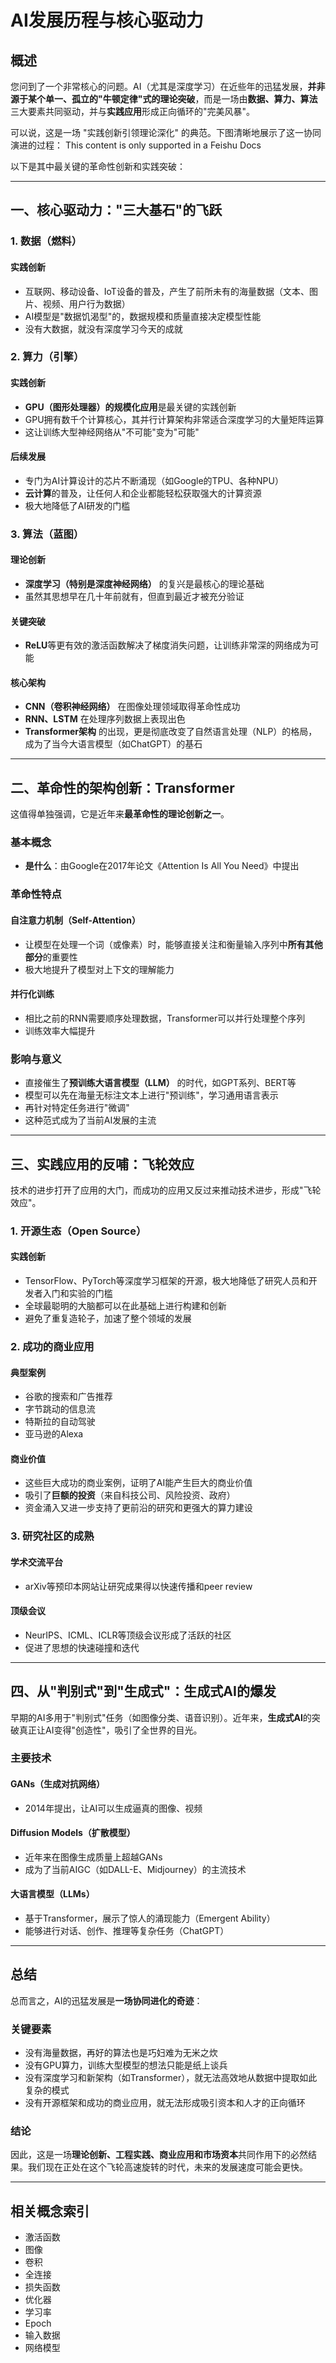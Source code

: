 # AI发展历程与核心驱动力

## 概述

您问到了一个非常核心的问题。AI（尤其是深度学习）在近些年的迅猛发展，**并非源于某个单一、孤立的"牛顿定律"式的理论突破**，而是一场由**数据、算力、算法**三大要素共同驱动，并与**实践应用**形成正向循环的"完美风暴"。

可以说，这是一场 "实践创新引领理论深化" 的典范。下图清晰地展示了这一协同演进的过程：
This content is only supported in a Feishu Docs

以下是其中最关键的革命性创新和实践突破：

---

## 一、核心驱动力："三大基石"的飞跃

### 1. 数据（燃料）

#### 实践创新
- 互联网、移动设备、IoT设备的普及，产生了前所未有的海量数据（文本、图片、视频、用户行为数据）
- AI模型是"数据饥渴型"的，数据规模和质量直接决定模型性能
- 没有大数据，就没有深度学习今天的成就

### 2. 算力（引擎）

#### 实践创新
- **GPU（图形处理器）的规模化应用**是最关键的实践创新
- GPU拥有数千个计算核心，其并行计算架构非常适合深度学习的大量矩阵运算
- 这让训练大型神经网络从"不可能"变为"可能"

#### 后续发展
- 专门为AI计算设计的芯片不断涌现（如Google的TPU、各种NPU）
- **云计算**的普及，让任何人和企业都能轻松获取强大的计算资源
- 极大地降低了AI研发的门槛

### 3. 算法（蓝图）

#### 理论创新
- **深度学习（特别是深度神经网络）** 的复兴是最核心的理论基础
- 虽然其思想早在几十年前就有，但直到最近才被充分验证

#### 关键突破
- **ReLU**等更有效的激活函数解决了梯度消失问题，让训练非常深的网络成为可能

#### 核心架构
- **CNN（卷积神经网络）** 在图像处理领域取得革命性成功
- **RNN、LSTM** 在处理序列数据上表现出色
- **Transformer架构** 的出现，更是彻底改变了自然语言处理（NLP）的格局，成为了当今大语言模型（如ChatGPT）的基石

---

## 二、革命性的架构创新：Transformer

这值得单独强调，它是近年来**最革命性的理论创新之一**。

### 基本概念
- **是什么**：由Google在2017年论文《Attention Is All You Need》中提出

### 革命性特点

#### 自注意力机制（Self-Attention）
- 让模型在处理一个词（或像素）时，能够直接关注和衡量输入序列中**所有其他部分**的重要性
- 极大地提升了模型对上下文的理解能力

#### 并行化训练
- 相比之前的RNN需要顺序处理数据，Transformer可以并行处理整个序列
- 训练效率大幅提升

### 影响与意义
- 直接催生了**预训练大语言模型（LLM）** 的时代，如GPT系列、BERT等
- 模型可以先在海量无标注文本上进行"预训练"，学习通用语言表示
- 再针对特定任务进行"微调"
- 这种范式成为了当前AI发展的主流

---

## 三、实践应用的反哺：飞轮效应

技术的进步打开了应用的大门，而成功的应用又反过来推动技术进步，形成"飞轮效应"。

### 1. 开源生态（Open Source）

#### 实践创新
- TensorFlow、PyTorch等深度学习框架的开源，极大地降低了研究人员和开发者入门和实验的门槛
- 全球最聪明的大脑都可以在此基础上进行构建和创新
- 避免了重复造轮子，加速了整个领域的发展

### 2. 成功的商业应用

#### 典型案例
- 谷歌的搜索和广告推荐
- 字节跳动的信息流
- 特斯拉的自动驾驶
- 亚马逊的Alexa

#### 商业价值
- 这些巨大成功的商业案例，证明了AI能产生巨大的商业价值
- 吸引了**巨额的投资**（来自科技公司、风险投资、政府）
- 资金涌入又进一步支持了更前沿的研究和更强大的算力建设

### 3. 研究社区的成熟

#### 学术交流平台
- arXiv等预印本网站让研究成果得以快速传播和peer review

#### 顶级会议
- NeurIPS、ICML、ICLR等顶级会议形成了活跃的社区
- 促进了思想的快速碰撞和迭代

---

## 四、从"判别式"到"生成式"：生成式AI的爆发

早期的AI多用于"判别式"任务（如图像分类、语音识别）。近年来，**生成式AI**的突破真正让AI变得"创造性"，吸引了全世界的目光。

### 主要技术

#### GANs（生成对抗网络）
- 2014年提出，让AI可以生成逼真的图像、视频

#### Diffusion Models（扩散模型）
- 近年来在图像生成质量上超越GANs
- 成为了当前AIGC（如DALL-E、Midjourney）的主流技术

#### 大语言模型（LLMs）
- 基于Transformer，展示了惊人的涌现能力（Emergent Ability）
- 能够进行对话、创作、推理等复杂任务（ChatGPT）

---

## 总结

总而言之，AI的迅猛发展是**一场协同进化的奇迹**：

### 关键要素
- 没有海量数据，再好的算法也是巧妇难为无米之炊
- 没有GPU算力，训练大型模型的想法只能是纸上谈兵
- 没有深度学习和新架构（如Transformer），就无法高效地从数据中提取如此复杂的模式
- 没有开源框架和成功的商业应用，就无法形成吸引资本和人才的正向循环

### 结论
因此，这是一场**理论创新、工程实践、商业应用和市场资本**共同作用下的必然结果。我们现在正处在这个飞轮高速旋转的时代，未来的发展速度可能会更快。

---

## 相关概念索引

- 激活函数
- 图像
- 卷积
- 全连接
- 损失函数
- 优化器
- 学习率
- Epoch
- 输入数据
- 网络模型
